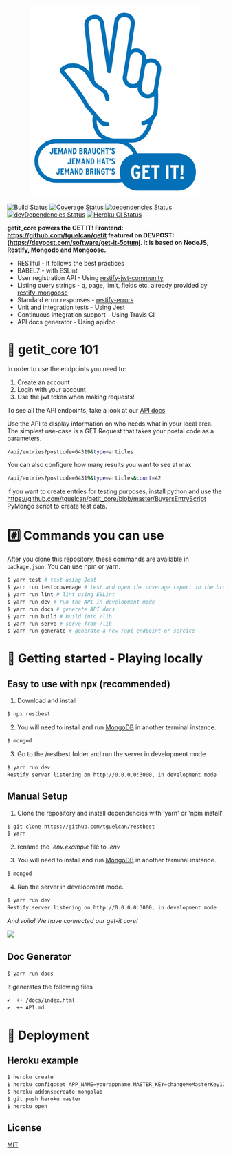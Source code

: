 <p align="center">
 <img src="https://raw.githubusercontent.com/tguelcan/getit_core/master/get_it_logo.jpg" width="400">
</p>

[![Build Status](https://travis-ci.com/tguelcan/restbest.svg?branch=master)](https://travis-ci.com/tguelcan/restbest) 
[![Coverage Status](https://coveralls.io/repos/github/tguelcan/restbest/badge.svg?branch=master)](https://coveralls.io/github/tguelcan/restbest?branch=master) 
[![dependencies Status](https://david-dm.org/tguelcan/getit_core/status.svg)](https://david-dm.org/tguelcan/getit_core) 
[![devDependencies Status](https://david-dm.org/tguelcan/getit_core/dev-status.svg)](https://david-dm.org/tguelcan/getit_core?type=dev) 
[![Heroku CI Status](https://heroku-pass-ci.herokuapp.com/last.svg)](https://dashboard.heroku.com/pipelines/0e6548a4-79df-4655-b19a-724b3c009aa3/tests)

**getit_core powers the GET IT! Frontend: https://github.com/tguelcan/getit featured on DEVPOST: (https://devpost.com/software/get-it-5otumj. It is based on NodeJS, Restify, Mongodb and Mongoose.** 

- RESTful - It follows the best practices
- BABEL7 - with ESLint
- User registration API - Using [restify-jwt-community](https://github.com/frbuceta/restify-jwt-community)
- Listing query strings - q, page, limit, fields etc. already provided by [restify-mongoose](https://github.com/saintedlama/restify-mongoose)
- Standard error responses - [restify-errors](https://github.com/restify/errors)
- Unit and integration tests - Using Jest
- Continuous integration support - Using Travis CI
- API docs generator - Using apidoc

# 🍰 getit_core 101

In order to use the endpoints you need to:

1. Create an account
2. Login with your account
3. Use the jwt token when making requests!

To see all the API endpoints, take a look at our [API docs](API.md)

Use the API to display information on who needs what in your local area. The simplest use-case is a GET Request that takes your postal code as a parameters.

```bash
/api/entries?postcode=64319&type=articles
```

You can also configure how many results you want to see at max

```bash
/api/entries?postcode=64319&type=articles&count=42
```

if you want to create entries for testing purposes, install python and use the https://github.com/tguelcan/getit_core/blob/master/BuyersEntryScript PyMongo script to create test data.


# #️⃣ Commands you can use

After you clone this repository, these commands are available in `package.json`.
You can use npm or yarn.

```bash
$ yarn test # test using Jest
$ yarn run test:coverage # test and open the coverage report in the browser
$ yarn run lint # lint using ESLint
$ yarn run dev # run the API in development mode
$ yarn run docs # generate API docs
$ yarn run build # build into /lib
$ yarn run serve # serve from /lib
$ yarn run generate # generate a new /api endpoint or sercice
```

# 🚀 Getting started - Playing locally
## Easy to use with npx (recommended)

1. Download and install
```bash
$ npx restbest
```

2. You will need to install and run [MongoDB](https://www.mongodb.com/) in another terminal instance.
```bash
$ mongod
```

3. Go to the /restbest folder and run the server in development mode.
```bash
$ yarn run dev
Restify server listening on http://0.0.0.0:3000, in development mode
```

## Manual Setup
1. Clone the repository and install dependencies with 'yarn' or 'npm install'
```bash
$ git clone https://github.com/tguelcan/restbest
$ yarn
```

2. rename the *.env.example* file to *.env*

3. You will need to install and run [MongoDB](https://www.mongodb.com/) in another terminal instance.
```bash
$ mongod
```

4. Run the server in development mode.
```bash
$ yarn run dev
Restify server listening on http://0.0.0.0:3000, in development mode
```

*And voila! We have connected our get-it core!*

<img src="https://media.giphy.com/media/3o8dFn5CXJlCV9ZEsg/giphy-downsized.gif" width="400">


## Doc Generator

```bash
$ yarn run docs
```

It generates the following files 
```bash
✔  ++ /docs/index.html
✔  ++ API.md
```

# 🚀 Deployment

## Heroku example

```bash
$ heroku create
$ heroku config:set APP_NAME=yourappname MASTER_KEY=changeMeMasterKey123 JWT_SECRET=changeMe123
$ heroku addons:create mongolab
$ git push heroku master
$ heroku open
```

## License

[MIT](https://opensource.org/licenses/MIT)

